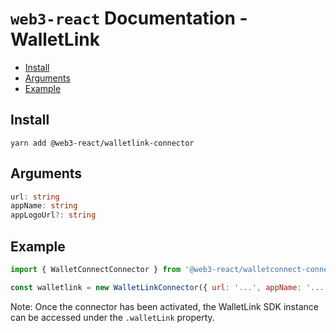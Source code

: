 # `web3-react` Documentation - WalletLink

- [Install](#install)
- [Arguments](#arguments)
- [Example](#example)

## Install
`yarn add @web3-react/walletlink-connector`

## Arguments
```typescript
url: string
appName: string
appLogoUrl?: string
```

## Example
```javascript
import { WalletConnectConnector } from '@web3-react/walletconnect-connector'

const walletlink = new WalletLinkConnector({ url: '...', appName: '...' })
```

Note: Once the connector has been activated, the WalletLink SDK instance can be accessed under the `.walletLink` property.
